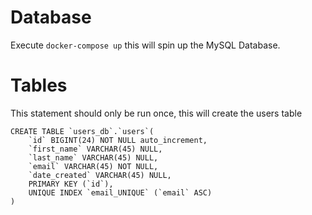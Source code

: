 # Database

Execute `docker-compose up` this will spin up the MySQL Database.

# Tables
This statement should only be run once, this will create the users table

```
CREATE TABLE `users_db`.`users`(
	`id` BIGINT(24) NOT NULL auto_increment,
    `first_name` VARCHAR(45) NULL,
    `last_name` VARCHAR(45) NULL,
    `email` VARCHAR(45) NOT NULL,
    `date_created` VARCHAR(45) NULL,
    PRIMARY KEY (`id`),
    UNIQUE INDEX `email_UNIQUE` (`email` ASC)
)
```